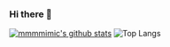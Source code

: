 ### Hi there 👋

<!--
**mmmmimic/mmmmimic** is a ✨ _special_ ✨ repository because its `README.md` (this file) appears on your GitHub profile.

Here are some ideas to get you started:

- 🔭 I’m currently working on ...
- 🌱 I’m currently learning ...
- 👯 I’m looking to collaborate on ...
- 🤔 I’m looking for help with ...
- 💬 Ask me about ...
- 📫 How to reach me: ...
- 😄 Pronouns: ...
- ⚡ Fun fact: ...
-->
[![mmmmimic's github stats](https://github-readme-stats.vercel.app/api?username=mmmmimic)](https://github.com/anuraghazra/github-readme-stats)
![Top Langs](https://github-readme-stats.vercel.app/api/top-langs/?username=mmmmimic&theme=vue)
